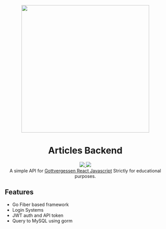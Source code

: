 <p align="center"><a href="https://gofiber.io/" target="_blank"><img src="https://gofiber.io/assets/images/logo.svg" width="400"></a></p>



<h1 align="center">Articles Backend</h1>
<p align="center">
  <a href="https://github.com/skript023/Articles-Backend/blob/main/LICENSE">
    <img src="https://img.shields.io/github/license/skript023/Articles-Backend.svg?style=flat-square"/>
   </a>
  <a href="https://github.com/skript023/Articles-Backend/actions">
      <img src="https://github.com/skript023/Gottvergessen-Loader/actions/workflows/main.yml/badge.svg"/>
   </a>
  <br>
  A simple API for <a href="https://github.com/skript023/Gottvergessen-React">Gottvergessen React Javascript</a>
  Strictly for educational purposes.
</p>


## Features

* Go Fiber based framework
* Login Systems
* JWT auth and API token
* Query to MySQL using gorm